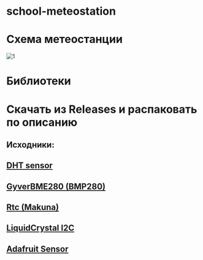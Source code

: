 # school-meteostation

# Схема метеостанции
![1](https://sun9-50.userapi.com/impg/LuFuzgQHao3Z2GvlCI7Cm3bj9ZUSAldQOq2PWg/NPf__7ZMIak.jpg?size=1170x1080&quality=95&sign=d3fa497031d5858fa94208c4902df8ce&type=album)

# Библиотеки
# Скачать из Releases и распаковать по описанию

## Исходники:

## [DHT sensor](https://github.com/adafruit/DHT-sensor-library)

## [GyverBME280 (BMP280)](https://github.com/GyverLibs/GyverBME280)

## [Rtc (Makuna)](https://github.com/Makuna/Rtc)

## [LiquidCrystal I2C](https://github.com/johnrickman/LiquidCrystal_I2C)

## [Adafruit Sensor](https://github.com/adafruit/Adafruit_Sensor)
